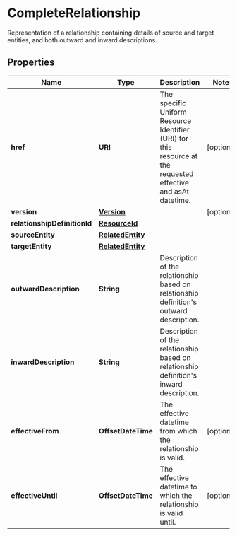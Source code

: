

# CompleteRelationship

Representation of a relationship containing details of source and target entities, and both outward and inward descriptions.

## Properties

Name | Type | Description | Notes
------------ | ------------- | ------------- | -------------
**href** | **URI** | The specific Uniform Resource Identifier (URI) for this resource at the requested effective and asAt datetime. |  [optional]
**version** | [**Version**](Version.md) |  |  [optional]
**relationshipDefinitionId** | [**ResourceId**](ResourceId.md) |  | 
**sourceEntity** | [**RelatedEntity**](RelatedEntity.md) |  | 
**targetEntity** | [**RelatedEntity**](RelatedEntity.md) |  | 
**outwardDescription** | **String** | Description of the relationship based on relationship definition&#39;s outward description. | 
**inwardDescription** | **String** | Description of the relationship based on relationship definition&#39;s inward description. | 
**effectiveFrom** | **OffsetDateTime** | The effective datetime from which the relationship is valid. |  [optional]
**effectiveUntil** | **OffsetDateTime** | The effective datetime to which the relationship is valid until. |  [optional]



